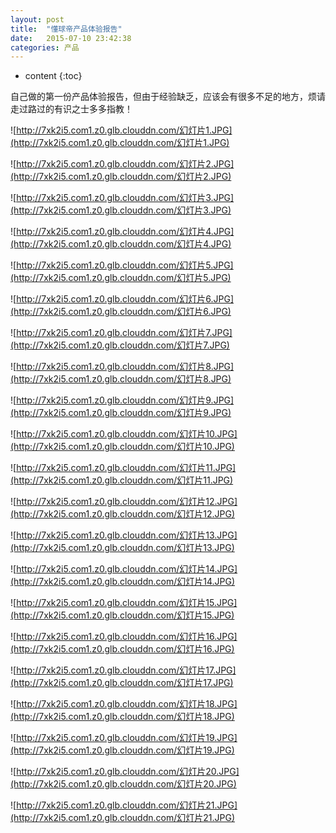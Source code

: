 ```yaml
---
layout: post
title:  "懂球帝产品体验报告"
date:   2015-07-10 23:42:38
categories: 产品
---
```


* content
{:toc}

自己做的第一份产品体验报告，但由于经验缺乏，应该会有很多不足的地方，烦请走过路过的有识之士多多指教！

![http://7xk2i5.com1.z0.glb.clouddn.com/幻灯片1.JPG](http://7xk2i5.com1.z0.glb.clouddn.com/幻灯片1.JPG)

![http://7xk2i5.com1.z0.glb.clouddn.com/幻灯片2.JPG](http://7xk2i5.com1.z0.glb.clouddn.com/幻灯片2.JPG)

![http://7xk2i5.com1.z0.glb.clouddn.com/幻灯片3.JPG](http://7xk2i5.com1.z0.glb.clouddn.com/幻灯片3.JPG)

![http://7xk2i5.com1.z0.glb.clouddn.com/幻灯片4.JPG](http://7xk2i5.com1.z0.glb.clouddn.com/幻灯片4.JPG)

![http://7xk2i5.com1.z0.glb.clouddn.com/幻灯片5.JPG](http://7xk2i5.com1.z0.glb.clouddn.com/幻灯片5.JPG)

![http://7xk2i5.com1.z0.glb.clouddn.com/幻灯片6.JPG](http://7xk2i5.com1.z0.glb.clouddn.com/幻灯片6.JPG)

![http://7xk2i5.com1.z0.glb.clouddn.com/幻灯片7.JPG](http://7xk2i5.com1.z0.glb.clouddn.com/幻灯片7.JPG)

![http://7xk2i5.com1.z0.glb.clouddn.com/幻灯片8.JPG](http://7xk2i5.com1.z0.glb.clouddn.com/幻灯片8.JPG)

![http://7xk2i5.com1.z0.glb.clouddn.com/幻灯片9.JPG](http://7xk2i5.com1.z0.glb.clouddn.com/幻灯片9.JPG)

![http://7xk2i5.com1.z0.glb.clouddn.com/幻灯片10.JPG](http://7xk2i5.com1.z0.glb.clouddn.com/幻灯片10.JPG)

![http://7xk2i5.com1.z0.glb.clouddn.com/幻灯片11.JPG](http://7xk2i5.com1.z0.glb.clouddn.com/幻灯片11.JPG)

![http://7xk2i5.com1.z0.glb.clouddn.com/幻灯片12.JPG](http://7xk2i5.com1.z0.glb.clouddn.com/幻灯片12.JPG)

![http://7xk2i5.com1.z0.glb.clouddn.com/幻灯片13.JPG](http://7xk2i5.com1.z0.glb.clouddn.com/幻灯片13.JPG)

![http://7xk2i5.com1.z0.glb.clouddn.com/幻灯片14.JPG](http://7xk2i5.com1.z0.glb.clouddn.com/幻灯片14.JPG)

![http://7xk2i5.com1.z0.glb.clouddn.com/幻灯片15.JPG](http://7xk2i5.com1.z0.glb.clouddn.com/幻灯片15.JPG)

![http://7xk2i5.com1.z0.glb.clouddn.com/幻灯片16.JPG](http://7xk2i5.com1.z0.glb.clouddn.com/幻灯片16.JPG)

![http://7xk2i5.com1.z0.glb.clouddn.com/幻灯片17.JPG](http://7xk2i5.com1.z0.glb.clouddn.com/幻灯片17.JPG)

![http://7xk2i5.com1.z0.glb.clouddn.com/幻灯片18.JPG](http://7xk2i5.com1.z0.glb.clouddn.com/幻灯片18.JPG)

![http://7xk2i5.com1.z0.glb.clouddn.com/幻灯片19.JPG](http://7xk2i5.com1.z0.glb.clouddn.com/幻灯片19.JPG)

![http://7xk2i5.com1.z0.glb.clouddn.com/幻灯片20.JPG](http://7xk2i5.com1.z0.glb.clouddn.com/幻灯片20.JPG)

![http://7xk2i5.com1.z0.glb.clouddn.com/幻灯片21.JPG](http://7xk2i5.com1.z0.glb.clouddn.com/幻灯片21.JPG)
